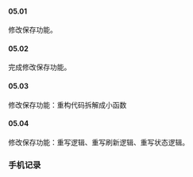 
#### 05.01  

修改保存功能。   


#### 05.02  

完成修改保存功能。   


#### 05.03  

修改保存功能：重构代码拆解成小函数


#### 05.04  

修改保存功能：重写逻辑、重写刷新逻辑、重写状态逻辑。    



### 手机记录  



